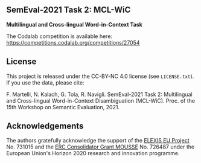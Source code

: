 ## SemEval-2021 Task 2: MCL-WiC
<b>Multilingual and Cross-lingual Word-in-Context Task</b>

The Codalab competition is available here: https://competitions.codalab.org/competitions/27054

## License
This project is released under the CC-BY-NC 4.0 license (see `LICENSE.txt`). If you use the data, please cite: 

F. Martelli, N. Kalach, G. Tola, R. Navigli. SemEval-2021 Task 2: Multilingual and Cross-lingual Word-in-Context Disambiguation (MCL-WiC). Proc. of the 15th Workshop on Semantic Evaluation, 2021.


## Acknowledgements
The authors gratefully acknowledge the support of the <a href="http://elex.is">ELEXIS EU Project</a> No. 731015 and the <a href="http://mousse-project.org">ERC Consolidator Grant MOUSSE</a> No. 726487 under the European
Union's Horizon 2020 research and innovation programme.
